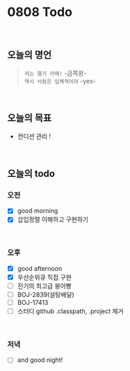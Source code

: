 
# 0808 Todo
<br>

## 오늘의 명언
> `저는 딸기 라떼!` -금쪽왕- <br>
> `역시 사람은 입체적이야` -yes-

<br>

## 오늘의 목표
* 컨디션 관리 !

<br>

## 오늘의 todo

### 오전
- [X] good morning 
- [X] 삽입정렬 이해하고 구현하기

<br>

### 오후
- [X] good afternoon
- [X] 우선순위큐 직접 구현
- [ ] 진기의 최고급 붕어빵
- [ ] BOJ-2839(설탕배달)
- [ ] BOJ-17413
- [ ] 스터디 github .classpath, .project 제거

<br>

### 저녁
- [ ] and good night!